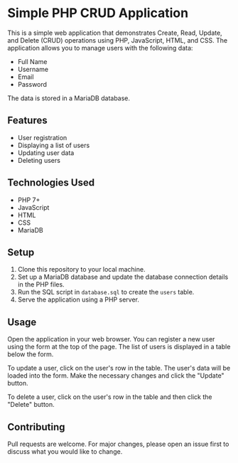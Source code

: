 # Simple PHP CRUD Application

This is a simple web application that demonstrates Create, Read, Update, and Delete (CRUD) operations using PHP, JavaScript, HTML, and CSS. The application allows you to manage users with the following data:

- Full Name
- Username
- Email
- Password

The data is stored in a MariaDB database.

## Features

- User registration
- Displaying a list of users
- Updating user data
- Deleting users

## Technologies Used

- PHP 7+
- JavaScript
- HTML
- CSS
- MariaDB

## Setup

1. Clone this repository to your local machine.
2. Set up a MariaDB database and update the database connection details in the PHP files.
3. Run the SQL script in `database.sql` to create the `users` table.
4. Serve the application using a PHP server.

## Usage

Open the application in your web browser. You can register a new user using the form at the top of the page. The list of users is displayed in a table below the form.

To update a user, click on the user's row in the table. The user's data will be loaded into the form. Make the necessary changes and click the "Update" button.

To delete a user, click on the user's row in the table and then click the "Delete" button.

## Contributing

Pull requests are welcome. For major changes, please open an issue first to discuss what you would like to change.

